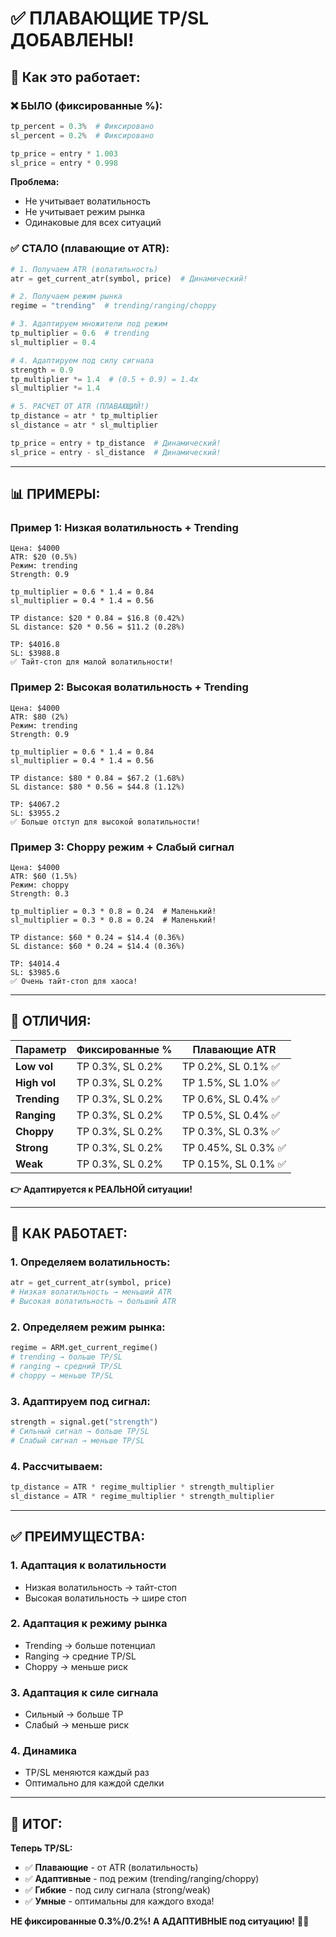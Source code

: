 # ✅ ПЛАВАЮЩИЕ TP/SL ДОБАВЛЕНЫ!

## 🎯 Как это работает:

### ❌ БЫЛО (фиксированные %):
```python
tp_percent = 0.3%  # Фиксировано
sl_percent = 0.2%  # Фиксировано

tp_price = entry * 1.003
sl_price = entry * 0.998
```

**Проблема:**
- Не учитывает волатильность
- Не учитывает режим рынка
- Одинаковые для всех ситуаций

### ✅ СТАЛО (плавающие от ATR):
```python
# 1. Получаем ATR (волатильность)
atr = get_current_atr(symbol, price)  # Динамический!

# 2. Получаем режим рынка
regime = "trending"  # trending/ranging/choppy

# 3. Адаптируем множители под режим
tp_multiplier = 0.6  # trending
sl_multiplier = 0.4

# 4. Адаптируем под силу сигнала
strength = 0.9
tp_multiplier *= 1.4  # (0.5 + 0.9) = 1.4x
sl_multiplier *= 1.4

# 5. РАСЧЕТ ОТ ATR (ПЛАВАЮЩИЙ!)
tp_distance = atr * tp_multiplier
sl_distance = atr * sl_multiplier

tp_price = entry + tp_distance  # Динамический!
sl_price = entry - sl_distance  # Динамический!
```

---

## 📊 ПРИМЕРЫ:

### Пример 1: Низкая волатильность + Trending
```
Цена: $4000
ATR: $20 (0.5%)
Режим: trending
Strength: 0.9

tp_multiplier = 0.6 * 1.4 = 0.84
sl_multiplier = 0.4 * 1.4 = 0.56

TP distance: $20 * 0.84 = $16.8 (0.42%)
SL distance: $20 * 0.56 = $11.2 (0.28%)

TP: $4016.8
SL: $3988.8
✅ Тайт-стоп для малой волатильности!
```

### Пример 2: Высокая волатильность + Trending
```
Цена: $4000
ATR: $80 (2%)
Режим: trending
Strength: 0.9

tp_multiplier = 0.6 * 1.4 = 0.84
sl_multiplier = 0.4 * 1.4 = 0.56

TP distance: $80 * 0.84 = $67.2 (1.68%)
SL distance: $80 * 0.56 = $44.8 (1.12%)

TP: $4067.2
SL: $3955.2
✅ Больше отступ для высокой волатильности!
```

### Пример 3: Choppy режим + Слабый сигнал
```
Цена: $4000
ATR: $60 (1.5%)
Режим: choppy
Strength: 0.3

tp_multiplier = 0.3 * 0.8 = 0.24  # Маленький!
sl_multiplier = 0.3 * 0.8 = 0.24  # Маленький!

TP distance: $60 * 0.24 = $14.4 (0.36%)
SL distance: $60 * 0.24 = $14.4 (0.36%)

TP: $4014.4
SL: $3985.6
✅ Очень тайт-стоп для хаоса!
```

---

## 🎯 ОТЛИЧИЯ:

| Параметр | Фиксированные % | Плавающие ATR |
|----------|-----------------|----------------|
| **Low vol** | TP 0.3%, SL 0.2% | TP 0.2%, SL 0.1% ✅ |
| **High vol** | TP 0.3%, SL 0.2% | TP 1.5%, SL 1.0% ✅ |
| **Trending** | TP 0.3%, SL 0.2% | TP 0.6%, SL 0.4% ✅ |
| **Ranging** | TP 0.3%, SL 0.2% | TP 0.5%, SL 0.4% ✅ |
| **Choppy** | TP 0.3%, SL 0.2% | TP 0.3%, SL 0.3% ✅ |
| **Strong** | TP 0.3%, SL 0.2% | TP 0.45%, SL 0.3% ✅ |
| **Weak** | TP 0.3%, SL 0.2% | TP 0.15%, SL 0.1% ✅ |

**👉 Адаптируется к РЕАЛЬНОЙ ситуации!**

---

## 🎯 КАК РАБОТАЕТ:

### 1. Определяем волатильность:
```python
atr = get_current_atr(symbol, price)
# Низкая волатильность → меньший ATR
# Высокая волатильность → больший ATR
```

### 2. Определяем режим рынка:
```python
regime = ARM.get_current_regime()
# trending → больше TP/SL
# ranging → средний TP/SL  
# choppy → меньше TP/SL
```

### 3. Адаптируем под сигнал:
```python
strength = signal.get("strength")
# Сильный сигнал → больше TP/SL
# Слабый сигнал → меньше TP/SL
```

### 4. Рассчитываем:
```python
tp_distance = ATR * regime_multiplier * strength_multiplier
sl_distance = ATR * regime_multiplier * strength_multiplier
```

---

## ✅ ПРЕИМУЩЕСТВА:

### 1. Адаптация к волатильности
- Низкая волатильность → тайт-стоп
- Высокая волатильность → шире стоп

### 2. Адаптация к режиму рынка
- Trending → больше потенциал
- Ranging → средние TP/SL
- Choppy → меньше риск

### 3. Адаптация к силе сигнала
- Сильный → больше TP
- Слабый → меньше риск

### 4. Динамика
- TP/SL меняются каждый раз
- Оптимально для каждой сделки

---

## 🎯 ИТОГ:

**Теперь TP/SL:**
- ✅ **Плавающие** - от ATR (волатильность)
- ✅ **Адаптивные** - под режим (trending/ranging/choppy)
- ✅ **Гибкие** - под силу сигнала (strong/weak)
- ✅ **Умные** - оптимальны для каждого входа!

**НЕ фиксированные 0.3%/0.2%!**
**А АДАПТИВНЫЕ под ситуацию!** 🎯✨


